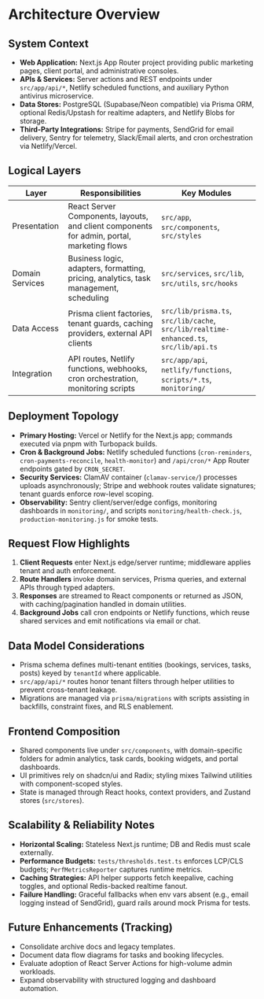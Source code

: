 # Architecture Overview

## System Context
- **Web Application:** Next.js App Router project providing public marketing pages, client portal, and administrative consoles.
- **APIs & Services:** Server actions and REST endpoints under `src/app/api/*`, Netlify scheduled functions, and auxiliary Python antivirus microservice.
- **Data Stores:** PostgreSQL (Supabase/Neon compatible) via Prisma ORM, optional Redis/Upstash for realtime adapters, and Netlify Blobs for storage.
- **Third-Party Integrations:** Stripe for payments, SendGrid for email delivery, Sentry for telemetry, Slack/Email alerts, and cron orchestration via Netlify/Vercel.

## Logical Layers
| Layer | Responsibilities | Key Modules |
|-------|------------------|-------------|
| Presentation | React Server Components, layouts, and client components for admin, portal, marketing flows | `src/app`, `src/components`, `src/styles` |
| Domain Services | Business logic, adapters, formatting, pricing, analytics, task management, scheduling | `src/services`, `src/lib`, `src/utils`, `src/hooks` |
| Data Access | Prisma client factories, tenant guards, caching providers, external API clients | `src/lib/prisma.ts`, `src/lib/cache`, `src/lib/realtime-enhanced.ts`, `src/lib/api.ts` |
| Integration | API routes, Netlify functions, webhooks, cron orchestration, monitoring scripts | `src/app/api`, `netlify/functions`, `scripts/*.ts`, `monitoring/` |

## Deployment Topology
- **Primary Hosting:** Vercel or Netlify for the Next.js app; commands executed via pnpm with Turbopack builds.
- **Cron & Background Jobs:** Netlify scheduled functions (`cron-reminders`, `cron-payments-reconcile`, `health-monitor`) and `/api/cron/*` App Router endpoints gated by `CRON_SECRET`.
- **Security Services:** ClamAV container (`clamav-service/`) processes uploads asynchronously; Stripe and webhook routes validate signatures; tenant guards enforce row-level scoping.
- **Observability:** Sentry client/server/edge configs, monitoring dashboards in `monitoring/`, and scripts `monitoring/health-check.js`, `production-monitoring.js` for smoke tests.

## Request Flow Highlights
1. **Client Requests** enter Next.js edge/server runtime; middleware applies tenant and auth enforcement.
2. **Route Handlers** invoke domain services, Prisma queries, and external APIs through typed adapters.
3. **Responses** are streamed to React components or returned as JSON, with caching/pagination handled in domain utilities.
4. **Background Jobs** call cron endpoints or Netlify functions, which reuse shared services and emit notifications via email or chat.

## Data Model Considerations
- Prisma schema defines multi-tenant entities (bookings, services, tasks, posts) keyed by `tenantId` where applicable.
- `src/app/api/*` routes honor tenant filters through helper utilities to prevent cross-tenant leakage.
- Migrations are managed via `prisma/migrations` with scripts assisting in backfills, constraint fixes, and RLS enablement.

## Frontend Composition
- Shared components live under `src/components`, with domain-specific folders for admin analytics, task cards, booking widgets, and portal dashboards.
- UI primitives rely on shadcn/ui and Radix; styling mixes Tailwind utilities with component-scoped styles.
- State is managed through React hooks, context providers, and Zustand stores (`src/stores`).

## Scalability & Reliability Notes
- **Horizontal Scaling:** Stateless Next.js runtime; DB and Redis must scale externally.
- **Performance Budgets:** `tests/thresholds.test.ts` enforces LCP/CLS budgets; `PerfMetricsReporter` captures runtime metrics.
- **Caching Strategies:** API helper supports fetch keepalive, caching toggles, and optional Redis-backed realtime fanout.
- **Failure Handling:** Graceful fallbacks when env vars absent (e.g., email logging instead of SendGrid), guard rails around mock Prisma for tests.

## Future Enhancements (Tracking)
- Consolidate archive docs and legacy templates.
- Document data flow diagrams for tasks and booking lifecycles.
- Evaluate adoption of React Server Actions for high-volume admin workloads.
- Expand observability with structured logging and dashboard automation.
